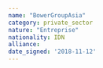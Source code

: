 ```yaml
---
name: "BowerGroupAsia"
category: private_sector
nature: "Entreprise"
nationality: IDN
alliance: 
date_signed: '2018-11-12'
---
```

    